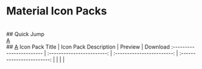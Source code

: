 # Material Icon Packs
<br>
## Quick Jump <br>
<a href='#a'>A</a>
<br>
## <a href='#a'>A</a>
Icon Pack Title                  | Icon Pack Description               | Preview             | Download 
:------------------------ | :------------------------: | :------------------------: | :------------------------:
| | | |